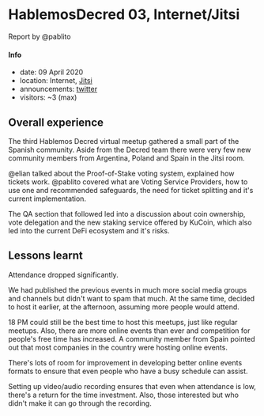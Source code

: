 # HablemosDecred 03, Internet/Jitsi

Report by @pablito

#### Info

* date: 09 April 2020
* location: Internet, [Jitsi](https://meet.jit.si/HablemosDecred) 
* announcements: [twitter](https://twitter.com/Decred_ES/status/1245526903110414336)
* visitors: ~3 (max)

## Overall experience

The third Hablemos Decred virtual meetup gathered a small part of the Spanish community. Aside from the Decred team there were very few new community members from Argentina, Poland and Spain  in the Jitsi room.

@elian talked about the Proof-of-Stake voting system, explained how tickets work. @pablito covered what are Voting Service Providers, how to use one and recommended safeguards, the need for ticket splitting and it's current implementation.

The QA section that followed led into a discussion about coin ownership, vote delegation and the new staking service offered by KuCoin, which also led into the current DeFi ecosystem and it's risks.

## Lessons learnt

Attendance dropped significantly.

We had published the previous events in much more social media groups and channels but didn't want to spam that much. At the same time, decided to host it earlier, at the afternoon, assuming more people would attend.

18 PM could still be the best time to host this meetups, just like regular meetups. Also, there are more online events than ever and competition for people's free time has increased. A community member from Spain pointed out that most companies in the country were hosting online events.

There's lots of room for improvement in developing better online events formats to ensure that even people who have a busy schedule can assist.

Setting up video/audio recording ensures that even when attendance is low, there's a return for the time investment. Also, those interested but who didn't make it can go through the recording.
